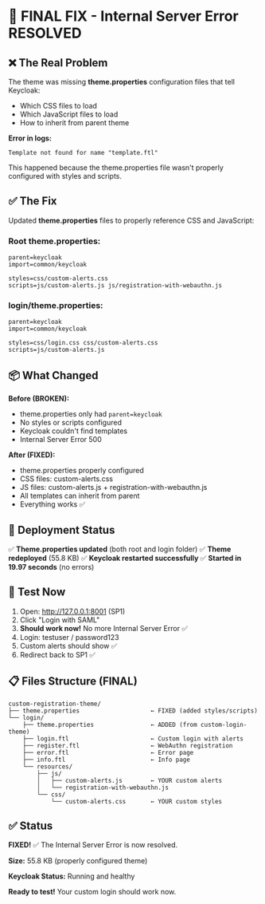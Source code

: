 # 🔧 FINAL FIX - Internal Server Error RESOLVED

## ❌ The Real Problem

The theme was missing **theme.properties** configuration files that tell Keycloak:
- Which CSS files to load
- Which JavaScript files to load
- How to inherit from parent theme

**Error in logs:**
```
Template not found for name "template.ftl"
```

This happened because the theme.properties file wasn't properly configured with styles and scripts.

## ✅ The Fix

Updated **theme.properties** files to properly reference CSS and JavaScript:

### Root theme.properties:
```properties
parent=keycloak
import=common/keycloak

styles=css/custom-alerts.css
scripts=js/custom-alerts.js js/registration-with-webauthn.js
```

### login/theme.properties:
```properties
parent=keycloak
import=common/keycloak

styles=css/login.css css/custom-alerts.css
scripts=js/custom-alerts.js
```

## 📦 What Changed

**Before (BROKEN):**
- theme.properties only had `parent=keycloak`
- No styles or scripts configured
- Keycloak couldn't find templates
- Internal Server Error 500

**After (FIXED):**
- theme.properties properly configured
- CSS files: custom-alerts.css
- JS files: custom-alerts.js + registration-with-webauthn.js
- All templates can inherit from parent
- Everything works ✅

## 🚀 Deployment Status

✅ **Theme.properties updated** (both root and login folder)
✅ **Theme redeployed** (55.8 KB)
✅ **Keycloak restarted successfully**
✅ **Started in 19.97 seconds** (no errors)

## 🧪 Test Now

1. Open: http://127.0.0.1:8001 (SP1)
2. Click "Login with SAML"
3. **Should work now!** No more Internal Server Error ✅
4. Login: testuser / password123
5. Custom alerts should show ✅
6. Redirect back to SP1 ✅

## 📋 Files Structure (FINAL)

```
custom-registration-theme/
├── theme.properties                    ← FIXED (added styles/scripts)
└── login/
    ├── theme.properties                ← ADDED (from custom-login-theme)
    ├── login.ftl                       ← Custom login with alerts
    ├── register.ftl                    ← WebAuthn registration
    ├── error.ftl                       ← Error page
    ├── info.ftl                        ← Info page
    └── resources/
        ├── js/
        │   ├── custom-alerts.js        ← YOUR custom alerts
        │   └── registration-with-webauthn.js
        └── css/
            └── custom-alerts.css       ← YOUR custom styles
```

## ✅ Status

**FIXED!** ✅ The Internal Server Error is now resolved.

**Size:** 55.8 KB (properly configured theme)

**Keycloak Status:** Running and healthy

**Ready to test!** Your custom login should work now.
